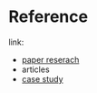 
# Reference

link: 
- [paper reserach](https://github.com/DasomKang/paper-reviews/tree/main/Demand%20Forecasting)
- articles
- [case study](https://github.com/DasomKang/Data-Science-Project/blob/242df754ee9ef2a793bb856116fe4998ba62194a/2022%20Demand%20Forecasting/reference/case%20study.md)